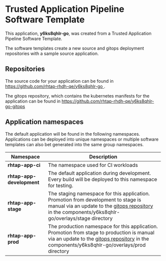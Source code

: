# Trusted Application Pipeline Software Template

This application, **y6ks8qhlr-go**, was created from a Trusted Application Pipeline Software Template.

The software templates create a new source and gitops deployment repositories with a sample source application. 

## Repositories

The source code for your application can be found in [https://github.com/rhtap-rhdh-qe/y6ks8qhlr-go ](https://github.com/rhtap-rhdh-qe/y6ks8qhlr-go ).
 
The gitops repository, which contains the kubernetes manifests for the application can be found in 
[https://github.com/rhtap-rhdh-qe/y6ks8qhlr-go-gitops ](https://github.com/rhtap-rhdh-qe/y6ks8qhlr-go-gitops ) 

## Application namespaces 

The default application will be found in the following namespaces. Applications can be deployed into unique namespaces or multiple software templates can also bet generated into the same group namespaces.  

|  Namespace   |  Description   |  
| -------- | -------- |
| **rhtap-app-ci** | The namespace used for CI workloads |
| **rhtap-app-development** | The default application during development. Every build will be deployed to this namespace for testing. |
| **rhtap-app-stage** | The staging namespace for this application. Promotion from development to stage is manual via an update to the [gitops repository](https://github.com/rhtap-rhdh-qe/y6ks8qhlr-go-gitops ) in the components/y6ks8qhlr-go/overlays/stage directory |
| **rhtap-app-prod** | The production namespace for this application. Promotion from stage to production is manual via an update to the [gitops repository](https://github.com/rhtap-rhdh-qe/y6ks8qhlr-go-gitops ) in the components/y6ks8qhlr-go/overlays/prod directory |